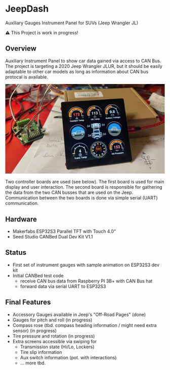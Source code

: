 # JeepDash
Auxiliary Gauges Instrument Panel for SUVs (Jeep Wrangler JL)

:warning: This Project is work in progress! 

## Overview
Auxiliary Instrument Panel to show car data gained via access to CAN Bus.
The project is targeting a 2020 Jeep Wrangler JLUR, but it should be easily adaptable to other car models as long as information about CAN bus protocal is available.

![alt text](https://github.com/jroever/JeepDash/blob/main/JeepDash480.jpg?raw=true)

Two controller boards are used (see below). 
The first board is used for main display and user interaction.
The second board is responsible for gathering the data from the two CAN busses that are used on the Jeep.
Communication between the two boards is done via simple serial (UART) communication.

## Hardware
- Makerfabs ESP32S3 Parallel TFT with Touch 4.0"
- Seed Studio CANBed Dual Dev Kit V1.1

## Status
- First set of instrument gauges with sample animation on ESP32S3 dev kit
- Initial CANBed test code
  - receive CAN bus data from Raspberry PI 3B+ with CAN Bus hat
  - forward data via serial UART to ESP32S3

## Final Features 
- Accessory Gauges available in Jeep's "Off-Road Pages" (done)
- Gauges for pitch and roll (in progress)
- Compass rose (tbd. compass heading information / might need extra sensor) (in progress)
- Tire pressure and rotation (in progress)
- Extra screens accessible via swiping for 
  - Transmission state (Hi/Lo, Lockers)
  - Tire slip information
  - Aux switch information (pot. with interactions)
  - ... more tbd.
